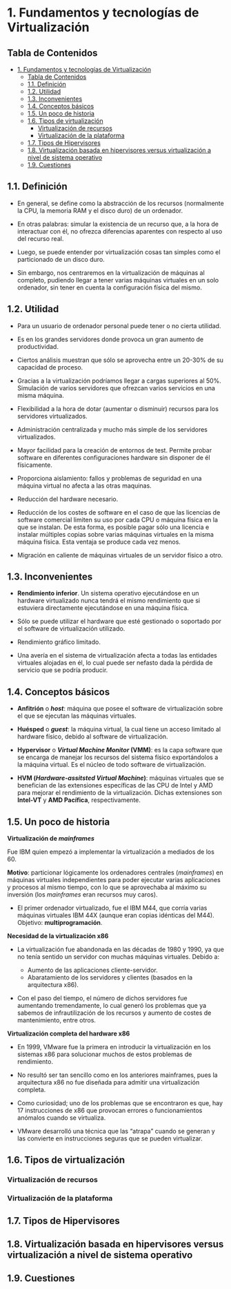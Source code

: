 # 1. Fundamentos y tecnologías de Virtualización

## Tabla de Contenidos
- [1. Fundamentos y tecnologías de Virtualización](#1-fundamentos-y-tecnologías-de-virtualización)
  - [Tabla de Contenidos](#tabla-de-contenidos)
  - [1.1. Definición](#11-definición)
  - [1.2. Utilidad](#12-utilidad)
  - [1.3. Inconvenientes](#13-inconvenientes)
  - [1.4. Conceptos básicos](#14-conceptos-básicos)
  - [1.5. Un poco de historia](#15-un-poco-de-historia)
  - [1.6. Tipos de virtualización](#16-tipos-de-virtualización)
    - [Virtualización de recursos](#virtualización-de-recursos)
    - [Virtualización de la plataforma](#virtualización-de-la-plataforma)
  - [1.7. Tipos de Hipervisores](#17-tipos-de-hipervisores)
  - [1.8. Virtualización basada en hipervisores versus virtualización a nivel de sistema operativo](#18-virtualización-basada-en-hipervisores-versus-virtualización-a-nivel-de-sistema-operativo)
  - [1.9. Cuestiones](#19-cuestiones)

## 1.1. Definición

- En general, se define como la abstracción de los recursos (normalmente la CPU, la memoria RAM y el disco duro) de un ordenador. 

- En otras palabras: simular la existencia de un recurso que, a la hora de interactuar con él, no ofrezca diferencias aparentes con respecto al uso del recurso real. 

- Luego, se puede entender por virtualización cosas tan simples como el particionado de un disco duro. 

- Sin embargo, nos centraremos en la virtualización de máquinas al completo, pudiendo llegar a tener varias máquinas virtuales en un solo ordenador, sin tener en cuenta la configuración física del mismo. 

## 1.2. Utilidad

- Para un usuario de ordenador personal puede tener o no cierta utilidad.

- Es en los grandes servidores donde provoca un gran aumento de productividad.

- Ciertos análisis muestran que sólo se aprovecha entre un 20-30% de su capacidad de proceso.

- Gracias a la virtualización podríamos llegar a cargas superiores al 50%. Simulación de varios servidores que ofrezcan varios servicios en una misma máquina.

- Flexibilidad a la hora de dotar (aumentar o disminuir) recursos para los servidores virtualizados.

- Administración centralizada y mucho más simple de los servidores virtualizados.

- Mayor facilidad para la creación de entornos de test. Permite probar software en diferentes configuraciones hardware sin disponer de él físicamente.

- Proporciona aislamiento: fallos y problemas de seguridad en una máquina virtual no afecta a las otras maquinas.

- Reducción del hardware necesario.

- Reducción de los costes de software en el caso de que las licencias de software comercial limiten su uso por cada CPU o máquina física en la que se instalan. De esta forma, es posible pagar sólo una licencia e instalar múltiples copias sobre varias máquinas virtuales en la misma máquina física. Esta ventaja se produce cada vez menos.

- Migración en caliente de máquinas virtuales de un servidor físico a otro.

## 1.3. Inconvenientes

- **Rendimiento inferior**. Un sistema operativo ejecutándose en un hardware virtualizado nunca tendrá el mismo rendimiento que si estuviera directamente ejecutándose en una máquina física.

- Sólo se puede utilizar el hardware que esté gestionado o soportado por el software de virtualización utilizado.

- Rendimiento gráfico limitado.

- Una avería en el sistema de virtualización afecta a todas las entidades virtuales alojadas en él, lo cual puede ser nefasto dada la pérdida de servicio que se podría producir.

## 1.4. Conceptos básicos

- **Anfitrión** o **_host_**: máquina que posee el software de virtualización sobre el que se ejecutan las máquinas virtuales.

- **Huésped** o **_guest_**: la máquina virtual, la cual tiene un acceso limitado al hardware físico, debido al software de virtualización.

- **Hypervisor** o **_Virtual Machine Monitor_ (VMM)**: es la capa software que se encarga de manejar los recursos del sistema físico exportándolos a la máquina virtual. Es el núcleo de todo software de virtualización.

- **HVM (_Hardware-assitsted Virtual Machine_)**: máquinas virtuales que se benefician de las extensiones específicas de las CPU de Intel y AMD para mejorar el rendimiento de la virtualización. Dichas extensiones son **Intel-VT** y **AMD Pacífica**, respectivamente.

## 1.5. Un poco de historia

**Virtualización de _mainframes_**

Fue IBM quien empezó a implementar la virtualización a mediados de los 60.

**Motivo**: particionar lógicamente los ordenadores centrales (_mainframes_) en máquinas virtuales independientes para poder ejecutar varias aplicaciones y procesos al mismo tiempo, con lo que se aprovechaba al máximo su inversión (los _mainframes_ eran recursos muy caros).

- El primer ordenador virtualizado, fue el IBM M44, que corría varias máquinas virtuales IBM 44X (aunque eran copias idénticas del M44). Objetivo: **multiprogramación**.

**Necesidad de la virtualización x86**

- La virtualización fue abandonada en las décadas de 1980 y 1990, ya que no tenía sentido un servidor con muchas máquinas virtuales. Debido a:
  
  - Aumento de las aplicaciones cliente-servidor.
  - Abaratamiento de los servidores y clientes (basados en la arquitectura x86).

- Con el paso del tiempo, el número de dichos servidores fue aumentando tremendamente, lo cual generó los problemas que ya sabemos de infrautilización de los recursos y aumento de costes de mantenimiento, entre otros.

**Virtualización completa del hardware x86**

- En 1999, VMware fue la primera en introducir la virtualización en los sistemas x86 para solucionar muchos de estos problemas de rendimiento.

- No resultó ser tan sencillo como en los anteriores mainframes, pues la arquitectura x86 no fue diseñada para admitir una virtualización completa.

- Como curiosidad; uno de los problemas que se encontraron es que, hay 17 instrucciones de x86 que provocan errores o funcionamientos anómalos cuando se virtualiza.

- VMware desarrolló una técnica que las “atrapa” cuando se generan y las convierte en instrucciones seguras que se pueden virtualizar.

## 1.6. Tipos de virtualización

### Virtualización de recursos

### Virtualización de la plataforma

## 1.7. Tipos de Hipervisores
## 1.8. Virtualización basada en hipervisores versus virtualización a nivel de sistema operativo
## 1.9. Cuestiones
